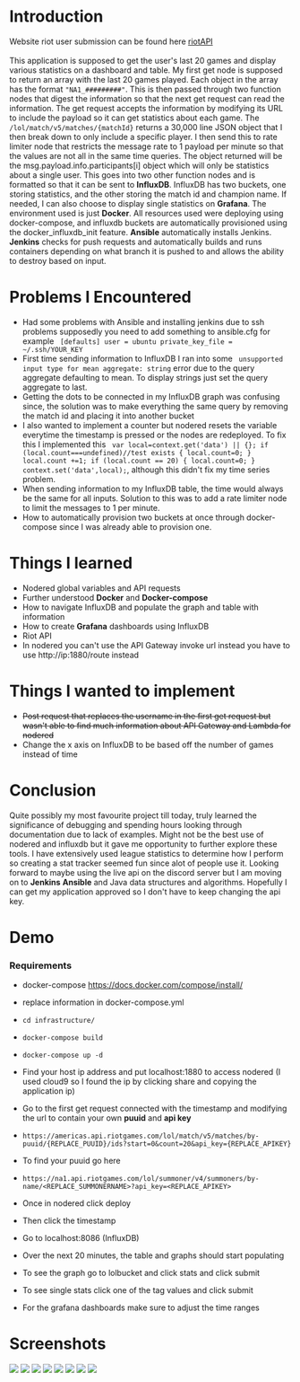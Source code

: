 # Introduction
Website riot user submission can be found here [riotAPI](https://aronblog.net/riot.html)
<br></br>
This application is supposed to get the user's last 20 games and display various statistics on a dashboard and table. My first get node is supposed to return an array with the last 20
games played. Each object in the array has the format ```"NA1_#########"```. This is then passed through two function nodes that digest the information so that the next get request
can read the information. The get request accepts the information by modifying its URL to include the payload so it can get statistics about each game. The ``` /lol/match/v5/matches/{matchId} ```
returns a 30,000 line JSON object that I then break down to only include a specific player. I then send this to rate limiter node that restricts the message rate to 1 payload per minute so that
the values are not all in the same time queries. The object returned will be the msg.payload.info.participants[i] object which will only be statistics about a single user.
This goes into two other function nodes and is formatted so that it can be sent to **InfluxDB**. InfluxDB has two buckets, one storing statistics, and the other storing the match id and champion name. If needed, I can also choose to display single statistics on **Grafana**. The environment used
is just **Docker**. All resources used were deploying using docker-compose, and influxdb buckets are automatically provisioned using the docker_influxdb_init feature. **Ansible** automatically installs Jenkins. **Jenkins** checks for push requests and automatically builds and runs containers depending on what branch it is pushed to and allows the ability to destroy based on input.

# Problems I Encountered
- Had some problems with Ansible and installing jenkins due to ssh problems supposedly you need to add something to ansible.cfg for example ``` [defaults]
user = ubuntu
private_key_file =  ~/.ssh/YOUR_KEY```
- First time sending information to InfluxDB I ran into some ```  unsupported input type for mean aggregate: string ``` error due to the query aggregate defaulting to mean. To display strings just set the query aggregate to last.
- Getting the dots to be connected in my InfluxDB graph was confusing since, the solution was to make everything the same query by removing the match id and placing it into another bucket
- I also wanted to implement a counter but nodered resets the variable everytime the timestamp is pressed or the nodes are redeployed. To fix this I implemented this ``` var local=context.get('data') || {};
if (local.count===undefined)//test exists
{
  local.count=0;
}
local.count +=1;
if (local.count == 20) {
    local.count=0;
}
context.set('data',local);```, although this didn't fix my time series problem.
- When sending information to my InfluxDB table, the time would always be the same for all inputs. Solution to this was to add a rate limiter node to limit the messages to 1 per minute.
- How to automatically provision two buckets at once through docker-compose since I was already able to provision one.
# Things I learned
- Nodered global variables and API requests
- Further understood **Docker** and **Docker-compose**
- How to navigate InfluxDB and populate the graph and table with information
- How to create **Grafana** dashboards using InfluxDB
- Riot API
- In nodered you can't use the API Gateway invoke url instead you have to use http://ip:1880/route instead
# Things I wanted to implement
- <s>Post request that replaces the username in the first get request but wasn't able to find much information about API Gateway and Lambda for nodered</s>
- Change the x axis on InfluxDB to be based off the number of games instead of time
# Conclusion 
Quite possibly my most favourite project till today, truly learned the significance of debugging and spending hours looking through documentation due to lack of examples. Might not be the best use of nodered and influxdb but it gave me opportunity to further explore these tools. I have extensively used league statistics to determine how I perform so creating a stat tracker seemed fun since alot of people use it. Looking forward to maybe using the live api on the discord server but I am moving on to **Jenkins** **Ansible** and Java data structures and algorithms. Hopefully I can get my application approved so I don't have to keep changing the api key. 

# Demo
### Requirements
- docker-compose 
https://docs.docker.com/compose/install/ 
- replace information in docker-compose.yml

- ``` cd infrastructure/ ```
- ``` docker-compose build ```
- ``` docker-compose up -d ``` 
- Find your host ip address and put localhost:1880 to access nodered (I used cloud9 so I found the ip by clicking share and copying the application ip)
- Go to the first get request connected with the timestamp and modifying the url to contain your own **puuid** and **api key**
- ``` https://americas.api.riotgames.com/lol/match/v5/matches/by-puuid/{REPLACE_PUUID}/ids?start=0&count=20&api_key={REPLACE_APIKEY} ```
- To find your puuid go here 
- ``` https://na1.api.riotgames.com/lol/summoner/v4/summoners/by-name/<REPLACE_SUMMONERNAME>?api_key=<REPLACE_APIKEY> ```
- Once in nodered click deploy
- Then click the timestamp
- Go to localhost:8086 (InfluxDB)
- Over the next 20 minutes, the table and graphs should start populating 
- To see the graph go to lolbucket and click stats and click submit
- To see single stats click one of the tag values and click submit
- For the grafana dashboards make sure to adjust the time ranges

# Screenshots 
![](riotss/website.png)
![](riotss/nodered2.png)
![](riotss/influxdb1.png)
![](riotss/influxdb2.png)
![](riotss/influxdb3.png)
![](riotss/d541d28a20d9cad3e7c51bfea00cc600.png)
![](riotss/main.png)
![](riotss/dev.png)






